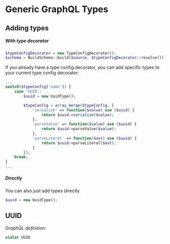 # Generic GraphQL Types

## Adding types

##### With type decorator

```php
$typeConfigDecorator = new TypeConfigDecorator();
$schema = BuildSchema::build($source, $typeConfigDecorator::resolve());
```

If you already have a type config decorator, you can add specific types to your current type config decorator:

```php
...
switch($typeConfig['name']) {
    case 'UUID':
        $uuid = new UuidType();

        $typeConfig = array_merge($typeConfig, [
            'serialize' => function($value) use ($uuid) {
                return $uuid->serialize($value);
            },
            'parseValue' => function($value) use ($uuid) {
                return $uuid->parseValue($value);
            },
            'parseLiteral' => function($ast) use ($uuid) {
                return $uuid->parseLiteral($ast);
            }
        ]);
    break;
}
...
```

##### Directly

You can also just add types directly

```php
$uuid = new UuidType();
```

## UUID


_GraphQL definition:_
```graphql
scalar UUID
```
